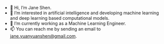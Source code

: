 - 👋 Hi, I’m Jane Shen.
- 👀 I’m interested in artificial intelligence and developing machine learning and deep learning based computational models.
- 🌱 I’m currently working as a Machine Learning Engineer.
- 📫 You can reach me by sending an email to jane.yuanyuanshen@gmail.com.

<!---
Yuanyuan-Shen/Yuanyuan-Shen is a ✨ special ✨ repository because its `README.md` (this file) appears on your GitHub profile.
You can click the Preview link to take a look at your changes.
--->
